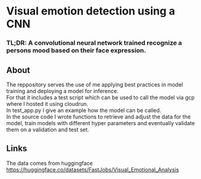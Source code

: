 # Visual emotion detection using a CNN 


### TL;DR: A convolutional neural network trained recognize a persons mood based on their face expression.

## About <br>
The reppository serves the use of me applying best practices in model training and deploying a model for inference. <br>
For that it includes a test script which can be used to call the model via gcp where I hosted it using cloudrun. <br>
In test_app.py I give an example how the model can be called.  <br>
In the source code I wrote functions to retrieve and adjust the data for the model, train models with different hyper parameters and eventually validate them on a validation and test set.

## Links
The data comes from huggingface https://huggingface.co/datasets/FastJobs/Visual_Emotional_Analysis

